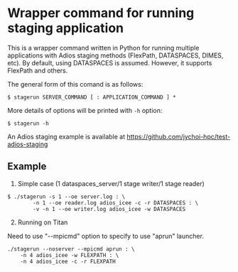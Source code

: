 Wrapper command for running staging application
===============================================

This is a wrapper command written in Python for running multiple applications with Adios staging methods (FlexPath, DATASPACES, DIMES, etc). By default, using DATASPACES is assumed. However, it supports FlexPath and others.

The general form of this comand is as follows:
```
$ stagerun SERVER_COMMAND [ : APPLICATION_COMMAND ] *
```

More details of options will be printed with `-h` option:
```
$ stagerun -h
```

An Adios staging example is available at https://github.com/jychoi-hpc/test-adios-staging

Example
-------

1. Simple case (1 dataspaces_server/1 stage writer/1 stage reader)

```
$ ./stagerun -s 1 --oe server.log : \
        -n 1 --oe reader.log adios_icee -c -r DATASPACES : \
        -v -n 1 --oe writer.log adios_icee -w DATASPACES  
```

2. Running on Titan

Need to use "--mpicmd" option to specify to use "aprun" launcher.

```
./stagerun --noserver --mpicmd aprun : \
    -n 4 adios_icee -w FLEXPATH : \
    -n 4 adios_icee -c -r FLEXPATH
```
